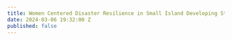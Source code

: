 ```yaml
---
title: Women Centered Disaster Resilience in Small Island Developing States - Guyana
date: 2024-03-06 19:32:00 Z
published: false
---
```


